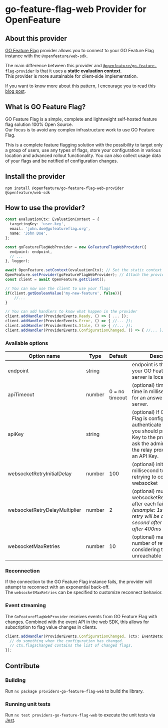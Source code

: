 # go-feature-flag-web Provider for OpenFeature

## About this provider

[GO Feature Flag](https://gofeatureflag.org) provider allows you to connect to your GO Feature Flag instance with the `@openfeature/web-sdk`.

The main difference between this provider and [`@openfeature/go-feature-flag-provider`](https://www.npmjs.com/package/@openfeature/go-feature-flag-provider) is that it uses a **static evaluation context**.  
This provider is more sustainable for client-side implementation.

If you want to know more about this pattern, I encourage you to read this [blog post](https://openfeature.dev/blog/catering-to-the-client-side/).

## What is GO Feature Flag?

GO Feature Flag is a simple, complete and lightweight self-hosted feature flag solution 100% Open Source.  
Our focus is to avoid any complex infrastructure work to use GO Feature Flag.

This is a complete feature flagging solution with the possibility to target only a group of users, use any types of flags, store your configuration in various location and advanced rollout functionality. You can also collect usage data of your flags and be notified of configuration changes.

## Install the provider

```shell
npm install @openfeature/go-feature-flag-web-provider @openfeature/web-sdk
```

## How to use the provider?

```typescript
const evaluationCtx: EvaluationContext = {
  targetingKey: 'user-key',
  email: 'john.doe@gofeatureflag.org',
  name: 'John Doe',
};

const goFeatureFlagWebProvider = new GoFeatureFlagWebProvider({
  endpoint: endpoint,
  // ...
}, logger);

await OpenFeature.setContext(evaluationCtx); // Set the static context for OpenFeature
OpenFeature.setProvider(goFeatureFlagWebProvider); // Attach the provider to OpenFeature
const client = await OpenFeature.getClient();

// You can now use the client to use your flags
if(client.getBooleanValue('my-new-feature', false)){
    //...
}

// You can add handlers to know what happen in the provider
client.addHandler(ProviderEvents.Ready, () => { ... });
client.addHandler(ProviderEvents.Error, () => { //... });
client.addHandler(ProviderEvents.Stale, () => { //... });
client.addHandler(ProviderEvents.ConfigurationChanged, () => { //... });
```

### Available options

| Option name                   | Type   | Default        | Description                                                                                                                                                                                     |
| ----------------------------- | ------ | -------------- | ----------------------------------------------------------------------------------------------------------------------------------------------------------------------------------------------- |
| endpoint                      | string |                | endpoint is the URL where your GO Feature Flag server is located.                                                                                                                               |
| apiTimeout                    | number | 0 = no timeout | (optional) timeout is the time in millisecond we wait for an answer from the server.                                                                                                            |
| apiKey                        | string |                | (optional) If GO Feature Flag is configured to authenticate the requests, you should provide an API Key to the provider. Please ask the administrator of the relay proxy to provide an API Key. |
| websocketRetryInitialDelay    | number | 100            | (optional) initial delay in millisecond to wait before retrying to connect the websocket                                                                                                        |
| websocketRetryDelayMultiplier | number | 2              | (optional) multiplier of websocketRetryInitialDelay after each failure _(example: 1st connection retry will be after 100ms, second after 200ms, third after 400ms ...)_                         |
| websocketMaxRetries           | number | 10             | (optional) maximum number of retries before considering the websocket unreachable                                                                                                               |

### Reconnection

If the connection to the GO Feature Flag instance fails, the provider will attempt to reconnect with an exponential back-off.  
The `websocketMaxRetries` can be specified to customize reconnect behavior.

### Event streaming

The `GoFeatureFlagWebProvider` receives events from GO Feature Flag with changes.
Combined with the event API in the web SDK, this allows for subscription to flag value changes in clients.

```typescript
client.addHandler(ProviderEvents.ConfigurationChanged, (ctx: EventDetails) => {
  // do something when the configuration has changed.
  // ctx.flagsChanged contains the list of changed flags.
});
```

## Contribute

### Building

Run `nx package providers-go-feature-flag-web` to build the library.

### Running unit tests

Run `nx test providers-go-feature-flag-web` to execute the unit tests via [Jest](https://jestjs.io).

